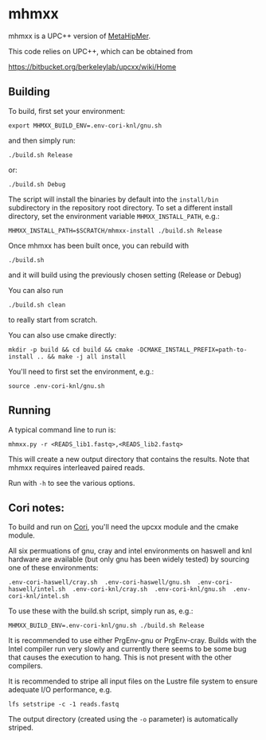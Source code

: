 # mhmxx #

mhmxx is a UPC++ version of [MetaHipMer](https://sites.google.com/lbl.gov/exabiome/downloads?authuser=0).

This code relies on UPC++, which can be obtained from

https://bitbucket.org/berkeleylab/upcxx/wiki/Home


## Building

To build, first set your environment:

`export MHMXX_BUILD_ENV=.env-cori-knl/gnu.sh`

and then simply run:

`./build.sh Release`

or:

`./build.sh Debug`

The script will install the binaries by default into the `install/bin` subdirectory in the repository root directory. To set a different install 
directory, set the environment variable `MHMXX_INSTALL_PATH`, e.g.:

`MHMXX_INSTALL_PATH=$SCRATCH/mhmxx-install ./build.sh Release`

Once mhmxx has been built once, you can rebuild with

`./build.sh`

and it will build using the previously chosen setting (Release or Debug)

You can also run

`./build.sh clean`

to really start from scratch.

You can also use cmake directly:

`mkdir -p build && cd build && cmake -DCMAKE_INSTALL_PREFIX=path-to-install .. && make -j all install`

You'll need to first set the environment, e.g.:

`source .env-cori-knl/gnu.sh`


## Running


A typical command line to run is:

`mhmxx.py -r <READS_lib1.fastq>,<READS_lib2.fastq>`

This will create a new output directory that contains the results. Note that mhmxx requires interleaved paired reads.

Run with `-h` to see the various options.

## Cori notes:

To build and run on [Cori](https://docs.nersc.gov/systems/cori/), you'll need the upcxx module and the cmake module.

All six permuations of gnu, cray and intel environments on haswell and knl hardware are available (but only gnu has been widely tested)
by sourcing one of these environments:

`.env-cori-haswell/cray.sh  .env-cori-haswell/gnu.sh  .env-cori-haswell/intel.sh  .env-cori-knl/cray.sh  .env-cori-knl/gnu.sh  .env-cori-knl/intel.sh`

To use these with the build.sh script, simply run as, e.g.:

`MHMXX_BUILD_ENV=.env-cori-knl/gnu.sh ./build.sh Release`

It is recommended to use either PrgEnv-gnu or PrgEnv-cray. Builds with the Intel compiler run very slowly and currently there seems to be some bug that causes the execution to hang. This is not present with the other compilers.

It is recommended to stripe all input files on the Lustre file system to ensure adequate I/O performance, e.g.

`lfs setstripe -c -1 reads.fastq`

The output directory (created using the `-o` parameter) is automatically striped.
